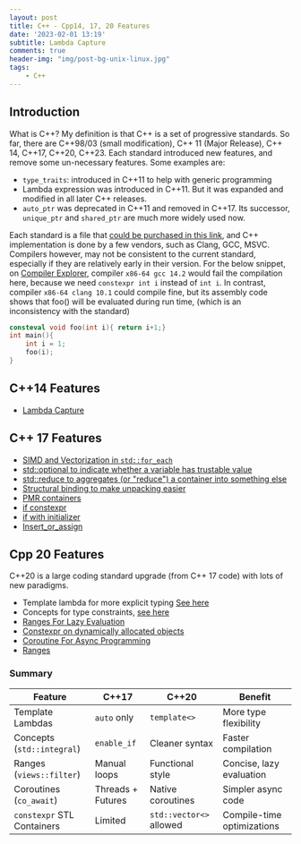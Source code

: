 ```yaml
---
layout: post
title: C++ - Cpp14, 17, 20 Features
date: '2023-02-01 13:19'
subtitle: Lambda Capture
comments: true
header-img: "img/post-bg-unix-linux.jpg"
tags:
    - C++
---
```


## Introduction

What is C++? My definition is that C++ is a set of progressive standards. So far, there are C++98/03 (small modification), C++ 11 (Major Release), C++ 14, C++17, C++20, C++23. Each standard introduced new features, and remove some un-necessary features. Some examples are:

- `type_traits`: introduced in C++11 to help with generic programming
- Lambda expression was introduced in C++11. But it was expanded and modified in all later C++ releases.
- `auto_ptr` was deprecated in C++11 and removed in C++17. Its successor, `unique_ptr` and `shared_ptr` are much more widely used now.

Each standard is a file that [could be purchased in this link](https://isocpp.org/std/the-standard), and C++ implementation is done by a few vendors, such as Clang, GCC, MSVC. Compilers however, may not be consistent to the current standard, especially if they are relatively early in their version. For the below snippet, on [Compiler Explorer](https://godbolt.org/), compiler `x86-64 gcc 14.2` would fail the compilation here, because we need `constexpr int i` instead of `int i`. In contrast, compiler `x86-64 clang 10.1` could compile fine, but its assembly code shows that foo() will be evaluated during run time, (which is an inconsistency with the standard)

```cpp
consteval void foo(int i){ return i+1;}
int main(){
    int i = 1;
    foo(i);
}
```


## C++14 Features

- [Lambda Capture](https://ricojia.github.io/2023/02/13/cpp-functions-lambda/)

## C++ 17 Features

- [SIMD and Vectorization in `std::for_each`](https://ricojia.github.io/2023/02/19/cpp-multithreading/)
- [std::optional to indicate whether a variable has trustable value](https://ricojia.github.io/2023/01/05/cpp-datatypes/)
- [std::reduce to aggregates (or "reduce") a container into something else](https://ricojia.github.io/2023/01/20/cpp-algorithm-functions/)
- [Structural binding to make unpacking easier](https://ricojia.github.io/2023/01/05/cpp-datatypes/)
- [PMR containers](https://ricojia.github.io/2023/01/28/cpp-containers/)
- [if constexpr](https://ricojia.github.io/2023/02/01/cpp-constness/)
- [if with initializer](https://ricojia.github.io/2023/01/15/cpp-control-flow/)
- [Insert_or_assign](https://ricojia.github.io/2023/01/28/cpp-containers/)

## Cpp 20 Features

C++20 is a large coding standard upgrade (from C++ 17 code) with lots of new paradigms.

- Template lambda for more explicit typing [See here](https://ricojia.github.io/2023/02/13/cpp-functions-lambda/)
- Concepts for type constraints, [see here](https://ricojia.github.io/2023/02/10/cpp-templates/)
- [Ranges For Lazy Evaluation](https://ricojia.github.io/2023/01/15/cpp-control-flow/)
- [Constexpr on dynamically allocated objects](https://ricojia.github.io/2023/02/01/cpp-constness/)
- [Coroutine For Async Programming](https://ricojia.github.io/2023/02/20/cpp-coroutine/)
- [Ranges](https://ricojia.github.io/2023/01/15/cpp-control-flow/)

### Summary

| Feature                     | C++17                  | C++20                     | Benefit                         |
|-----------------------------|------------------------|---------------------------|---------------------------------|
| Template Lambdas            | `auto` only           | `template<>`              | More type flexibility          |
| Concepts (`std::integral`)  | `enable_if`           | Cleaner syntax            | Faster compilation             |
| Ranges (`views::filter`)    | Manual loops          | Functional style          | Concise, lazy evaluation       |
| Coroutines (`co_await`)     | Threads + Futures     | Native coroutines         | Simpler async code             |
| `constexpr` STL Containers  | Limited               | `std::vector<>` allowed   | Compile-time optimizations     |
